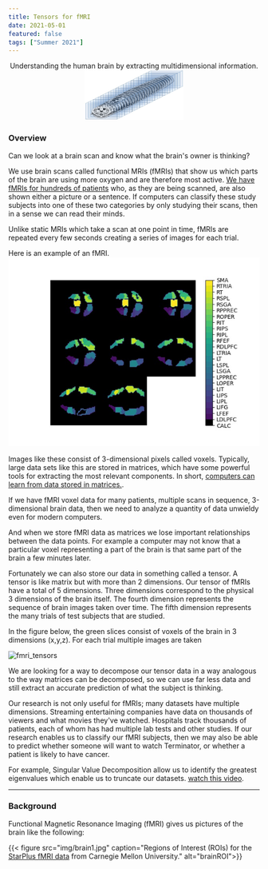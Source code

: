 ```yaml
---
title: Tensors for fMRI
date: 2021-05-01
featured: false
tags: ["Summer 2021"]
---
```


<p align="center">
Understanding the human brain by extracting multidimensional information.

 
<img width="200" height="100" src="img/tensor_neuroimaging_draft1.jpg">
</p>


<!--more-->

### Overview
Can we look at a brain scan and know what the brain's owner is thinking?

We use brain scans called functional MRIs (fMRIs) that show us which parts of the brain are using more oxygen and are therefore most active. [We have fMRIs for hundreds of patients](http://www.cs.cmu.edu/afs/cs.cmu.edu/project/theo-81/www/)  who, as they are being scanned, are also shown either a picture or a sentence. If computers can classify these study subjects into one of these two categories by only studying their scans, then in a sense we can read their minds.

Unlike static MRIs which take a scan at one point in time, fMRIs are repeated every few seconds creating a series of images for each trial. 


Here is an example of an fMRI.  
![mainImage](img/brain1.jpg "brain1")


Images like these consist of 3-dimensional pixels called voxels.  Typically, large data sets like this are stored in matrices, which have some powerful tools for extracting the most relevant components.  In short,   [computers can learn from data stored in matrices.](https://youtu.be/LlKAna21fLE).  

If we have fMRI voxel data for many patients, multiple scans in sequence, 3-dimensional brain data, then we need to analyze a quantity of data unwieldy even for modern computers.  

And when we store fMRI data as matrices we lose important relationships between the data points.  For example a computer may not know that a particular voxel representing a part of the brain is that same part of the brain a few minutes later.    

Fortunately we can also store our data in something called a tensor.  A tensor is like matrix but with more than 2 dimensions.  Our tensor of fMRIs have a total of 5 dimensions.  Three dimensions correspond to the physical 3 dimensions of the brain itself.  The fourth dimension represents the sequence of brain images taken over time.  The fifth dimension represents the many trials of test subjects that are studied.  

In the figure below, the green slices consist of voxels of the brain in 3 dimensions (x,y,z).  For each trial multiple images are taken 

<img width="968" alt="fmri_tensors" src="https://user-images.githubusercontent.com/50922545/125823220-5141e5bd-206c-4cd2-8dc7-5f082c475702.png">


We are looking for a way to decompose our tensor data in a way analogous to the way matrices can be decomposed, so we can use far less data and still extract an accurate prediction of what the subject is thinking.

Our research is not only useful for fMRIs; many datasets have multiple dimensions.  Streaming entertaining companies have data on thousands of viewers and what movies they've watched.  Hospitals track thousands of patients, each of whom has had multiple lab tests and other studies.  If our research enables us to classify our fMRI subjects, then we may also be able to predict whether someone will want to watch Terminator, or whether a patient is likely to have cancer.  




For example, Singular Value Decomposition allow us to identify the greatest eigenvalues which enable us to truncate our datasets.  [watch this video](https://www.youtube.com/watch?v=DG7YTlGnCEo).  



---
### Background



Functional Magnetic Resonance Imaging (fMRI) gives us pictures of the brain like the following:


{{< figure src="img/brain1.jpg" caption="Regions of Interest (ROIs) for the [StarPlus fMRI data](http://www.cs.cmu.edu/afs/cs.cmu.edu/project/theo-81/www/) from Carnegie Mellon University." alt="brainROI">}}




